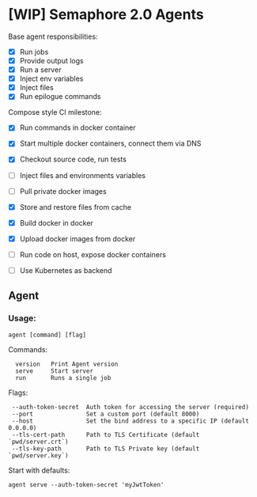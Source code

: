 # [WIP] Semaphore 2.0 Agents

Base agent responsibilities:

- [x] Run jobs
- [x] Provide output logs
- [x] Run a server
- [x] Inject env variables
- [x] Inject files
- [x] Run epilogue commands

Compose style CI milestone:

- [x] Run commands in docker container
- [x] Start multiple docker containers, connect them via DNS
- [x] Checkout source code, run tests
- [ ] Inject files and environments variables
- [ ] Pull private docker images
- [x] Store and restore files from cache
- [x] Build docker in docker
- [x] Upload docker images from docker
- [ ] Run code on host, expose docker containers
- [ ] Use Kubernetes as backend


## Agent

### Usage:

```agent [command] [flag]```

Commands:
```
  version   Print Agent version
  serve     Start server
  run       Runs a single job
```
Flags:
```
 --auth-token-secret  Auth token for accessing the server (required)
 --port               Set a custom port (default 8000)
 --host               Set the bind address to a specific IP (default 0.0.0.0)
 --tls-cert-path      Path to TLS Certificate (default `pwd/server.crt`)
 --tls-key-path       Path to TLS Private key (default `pwd/server.key`)
```

Start with defaults:
```
agent serve --auth-token-secret 'myJwtToken'
```
